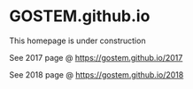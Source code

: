 # GOSTEM.github.io
This homepage is under construction

See 2017 page @ https://gostem.github.io/2017


See 2018 page @ https://gostem.github.io/2018
